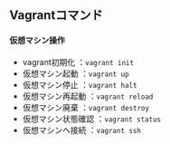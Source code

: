 ## Vagrantコマンド

#### 仮想マシン操作
- vagrant初期化       ：`vagrant init`
- 仮想マシン起動       ：`vagrant up`
- 仮想マシン停止       ：`vagrant halt`
- 仮想マシン再起動      ：`vagrant reload`
- 仮想マシン廃棄       ：`vagrant destroy`
- 仮想マシン状態確認   ：`vagrant status`
- 仮想マシンへ接続      ：`vagrant ssh`
